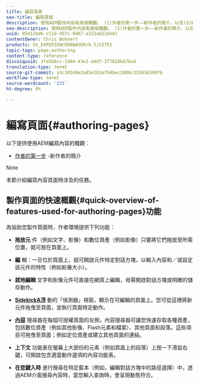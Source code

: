 ```yaml
---
title: 編寫頁面
seo-title: 編寫頁面
description: 使用AEM製作內容有兩個概觀。 (1)作者的第一步——新作者的簡介，以及(2)編寫頁面的快速指南——主要動作的快速指南（高階）。
seo-description: 使用AEM製作內容有兩個概觀。 (1)作者的第一步——新作者的簡介，以及(2)編寫頁面的快速指南——主要動作的快速指南（高階）。
uuid: 95d12bd6-c51d-4b7c-9d67-a152a822eb01
contentOwner: Chris Bohnert
products: SG_EXPERIENCEMANAGER/6.5/SITES
topic-tags: page-authoring
content-type: reference
discoiquuid: 3fe5b6cc-1494-43e1-add7-2f7828b676ad
translation-type: tm+mt
source-git-commit: a3c303d4e3a85e1b2e794bec2006c335056309fb
workflow-type: tm+mt
source-wordcount: '331'
ht-degree: 0%

---
```



# 編寫頁面{#authoring-pages}

以下提供使用AEM編寫內容的概觀：

* [作者的第一步](/help/sites-classic-ui-authoring/classic-page-author-first-steps.md) -新作者的簡介

>[!NOTE]
>
>本節介紹編寫內容頁面時涉及的任務。<!-- There are many additional features closely related to page authoring, these are covered under [Site and Page Features](/sites-classic-ui-authoring/classic-feature.md). -->

## 製作頁面的快速概觀{#quick-overview-of-features-used-for-authoring-pages}功能

為協助您製作頁面時，作者環境提供下列功能：

* **拖放元**
件（例如文字、影像）和數位資產（例如影像）只要將它們拖放至所需位置，就可放在頁面上。

* **編**
輯：一旦位於頁面上，就可開啟元件特定對話方塊，以輸入內容和／或設定該元件的特性（例如影像大小）。

* **就地編輯**
文字和影像元件可直接在網頁上編輯，毋需開啟對話方塊或明確的儲存動作。

* **[SidekickA浮](/help/sites-classic-ui-authoring/classic-page-author-env-tools.md#sidekickclassicui)**
動的「偵測器」視窗，顯示在可編輯的頁面上。您可從這裡將新元件拖曳至頁面，並執行頁面特定動作。

* **[內容](/help/sites-classic-ui-authoring/classic-page-author-env-tools.md#thecontentfinderclassicui)**
搜尋器在每個可授權頁面的左側，內容搜尋器可讓您快速存取各種資產，包括數位資產（例如其他影像、Flash元素和檔案）、其他頁面和段落。這些項目可拖曳至頁面；例如定位資產或建立其他頁面的連結。

* **上下文**
功能表在螢幕上大部份的元素（例如頁面上的段落）上按一下滑鼠右鍵，可開啟包含適當動作選項的內容功能表。

* **在您鍵入時**
進行搜尋在特定藍本（例如，編輯對話方塊中的路徑選擇）中，透過AEM介面搜尋內容時，當您輸入查詢時，會呈現動態符合。

